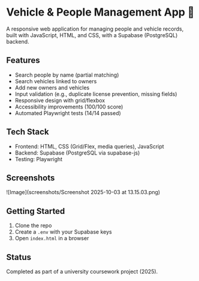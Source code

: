 # Vehicle & People Management App 🚗

A responsive web application for managing people and vehicle records, built with JavaScript, HTML, and CSS, with a Supabase (PostgreSQL) backend.

## Features
- Search people by name (partial matching)
- Search vehicles linked to owners
- Add new owners and vehicles
- Input validation (e.g., duplicate license prevention, missing fields)
- Responsive design with grid/flexbox
- Accessibility improvements (100/100 score)
- Automated Playwright tests (14/14 passed)

## Tech Stack
- Frontend: HTML, CSS (Grid/Flex, media queries), JavaScript
- Backend: Supabase (PostgreSQL via supabase-js)
- Testing: Playwright

## Screenshots
![Image](screenshots/Screenshot 2025-10-03 at 13.15.03.png)
## Getting Started
1. Clone the repo  
2. Create a `.env` with your Supabase keys  
3. Open `index.html` in a browser  

## Status
Completed as part of a university coursework project (2025).
